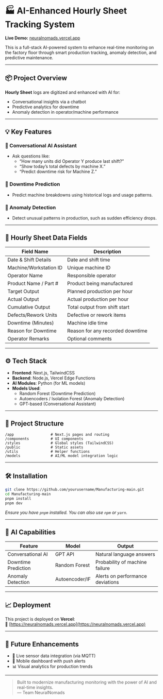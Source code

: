
# 🏭 AI-Enhanced Hourly Sheet Tracking System

**Live Demo:** [neuralnomads.vercel.app](https://neuralnomads.vercel.app/)

This is a full-stack AI-powered system to enhance real-time monitoring on the factory floor through smart production tracking, anomaly detection, and predictive maintenance.

---

## 📦 Project Overview

**Hourly Sheet** logs are digitized and enhanced with AI for:
- Conversational insights via a chatbot
- Predictive analytics for downtime
- Anomaly detection in operator/machine performance

---

## 💡 Key Features

### 🧠 Conversational AI Assistant
- Ask questions like:
  - “How many units did Operator Y produce last shift?”
  - “Show today’s total defects by machine X.”
  - “Predict downtime risk for Machine Z.”

### 🔧 Downtime Prediction
- Predict machine breakdowns using historical logs and usage patterns.

### 🚨 Anomaly Detection
- Detect unusual patterns in production, such as sudden efficiency drops.

---

## 🧾 Hourly Sheet Data Fields

| Field Name               | Description |
|--------------------------|-------------|
| Date & Shift Details     | Date and shift time |
| Machine/Workstation ID   | Unique machine ID |
| Operator Name            | Responsible operator |
| Product Name / Part #    | Product being manufactured |
| Target Output            | Planned production per hour |
| Actual Output            | Actual production per hour |
| Cumulative Output        | Total output from shift start |
| Defects/Rework Units     | Defective or rework items |
| Downtime (Minutes)       | Machine idle time |
| Reason for Downtime      | Reason for any recorded downtime |
| Operator Remarks         | Optional comments |

---

## ⚙️ Tech Stack

- **Frontend**: Next.js, TailwindCSS
- **Backend**: Node.js, Vercel Edge Functions
- **AI Modules**: Python (for ML models)
- **Models Used**:
  - Random Forest (Downtime Prediction)
  - Autoencoders / Isolation Forest (Anomaly Detection)
  - GPT-based (Conversational Assistant)

---

## 📁 Project Structure

```
/app                 # Next.js pages and routing
/components          # UI components
/styles              # Global styles (TailwindCSS)
/public              # Static assets
/utils               # Helper functions
/models              # AI/ML model integration logic
```

---

## 🛠️ Installation

```bash
git clone https://github.com/yourusername/Manufacturing-main.git
cd Manufacturing-main
pnpm install
pnpm dev
```

_Ensure you have `pnpm` installed. You can also use `npm` or `yarn`._

---

## 🧠 AI Capabilities

| Feature              | Model            | Output                                 |
|----------------------|------------------|----------------------------------------|
| Conversational AI    | GPT API          | Natural language answers               |
| Downtime Prediction  | Random Forest    | Probability of machine failure         |
| Anomaly Detection    | Autoencoder/IF   | Alerts on performance deviations       |

---

## 📈 Deployment

This project is deployed on **Vercel**:  
🔗 [https://neuralnomads.vercel.app](https://neuralnomads.vercel.app)

---

## 📌 Future Enhancements

- 📡 Live sensor data integration (via MQTT)
- 📲 Mobile dashboard with push alerts
- 📊 Visual analytics for production trends

---


> Built to modernize manufacturing monitoring with the power of AI and real-time insights.  
> — Team NeuralNomads

